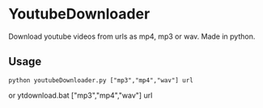 # YoutubeDownloader
Download youtube videos from urls as mp4, mp3 or wav. Made in python.

## Usage
	python youtubeDownloader.py ["mp3","mp4","wav"] url
or
	ytdownload.bat ["mp3","mp4","wav"] url